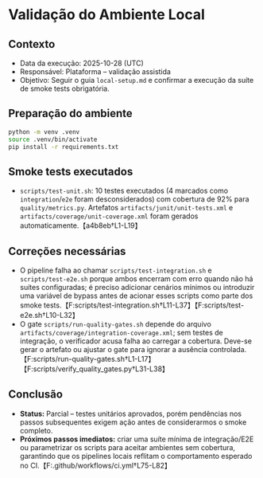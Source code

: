 # Validação do Ambiente Local

## Contexto
- Data da execução: 2025-10-28 (UTC)
- Responsável: Plataforma – validação assistida
- Objetivo: Seguir o guia `local-setup.md` e confirmar a execução da suíte de smoke tests obrigatória.

## Preparação do ambiente
```bash
python -m venv .venv
source .venv/bin/activate
pip install -r requirements.txt
```

## Smoke tests executados
- `scripts/test-unit.sh`: 10 testes executados (4 marcados como `integration`/`e2e` foram desconsiderados) com cobertura de 92% para `quality/metrics.py`. Artefatos `artifacts/junit/unit-tests.xml` e `artifacts/coverage/unit-coverage.xml` foram gerados automaticamente.【a4b8eb†L1-L19】

## Correções necessárias
- O pipeline falha ao chamar `scripts/test-integration.sh` e `scripts/test-e2e.sh` porque ambos encerram com erro quando não há suítes configuradas; é preciso adicionar cenários mínimos ou introduzir uma variável de bypass antes de acionar esses scripts como parte dos smoke tests.【F:scripts/test-integration.sh†L11-L37】【F:scripts/test-e2e.sh†L10-L32】
- O gate `scripts/run-quality-gates.sh` depende do arquivo `artifacts/coverage/integration-coverage.xml`; sem testes de integração, o verificador acusa falha ao carregar a cobertura. Deve-se gerar o artefato ou ajustar o gate para ignorar a ausência controlada.【F:scripts/run-quality-gates.sh†L1-L17】【F:scripts/verify_quality_gates.py†L31-L38】

## Conclusão
- **Status:** Parcial – testes unitários aprovados, porém pendências nos passos subsequentes exigem ação antes de considerarmos o smoke completo.
- **Próximos passos imediatos:** criar uma suíte mínima de integração/E2E ou parametrizar os scripts para aceitar ambientes sem cobertura, garantindo que os pipelines locais reflitam o comportamento esperado no CI.【F:.github/workflows/ci.yml†L75-L82】
